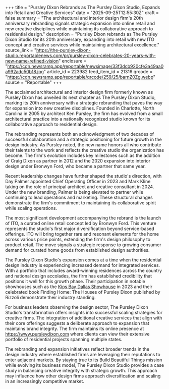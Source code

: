 +++
title = "Pursley Dixon Rebrands as The Pursley Dixon Studio, Expands into Retail and Creative Services"
date = "2025-09-25T12:55:30Z"
draft = false
summary = "The architectural and interior design firm's 20th anniversary rebranding signals strategic expansion into online retail and new creative disciplines while maintaining its collaborative approach to residential design."
description = "Pursley Dixon rebrands as The Pursley Dixon Studio for its 20th anniversary, expanding into retail with new ITO concept and creative services while maintaining architectural excellence."
source_link = "https://the-pursley-dixon-studio.reportablenews.com/pr/pursley-dixon-celebrates-20-years-with-new-name-refined-vision"
enclosure = "https://cdn.newsramp.app/reportable/newsimage/33f3dcb920cfe3a49aa0a992adc50b18.jpg"
article_id = 223982
feed_item_id = 21316
qrcode = "https://cdn.newsramp.app/reportable/qrcode/259/25/barnZ0Zg.webp"
source = "Reportable"
+++

<p>The acclaimed architectural and interior design firm formerly known as Pursley Dixon has unveiled its next chapter as The Pursley Dixon Studio, marking its 20th anniversary with a strategic rebranding that paves the way for expansion into new creative disciplines. Founded in Charlotte, North Carolina in 2005 by architect Ken Pursley, the firm has evolved from a small architectural practice into a nationally recognized studio known for its collaborative approach to residential design.</p><p>The rebranding represents both an acknowledgment of two decades of successful collaboration and a strategic positioning for future growth in the design industry. As Pursley noted, the new name honors all who contribute their talents to the work and reflects the creative studio the organization has become. The firm's evolution includes key milestones such as the addition of Craig Dixon as partner in 2012 and the 2020 expansion into interior design under Bronwyn Ford, who became a partner that same year.</p><p>Recent leadership changes have further shaped the studio's direction, with Day Palmer appointed Chief Operating Officer in 2023 and Mark Kline taking on the role of principal architect and creative consultant in 2024. Under the new branding, Palmer is being elevated to partner while continuing to lead operations and marketing. These structural changes demonstrate the firm's commitment to maintaining its collaborative spirit while scaling operations.</p><p>The most significant development accompanying the rebrand is the launch of ITO, a curated online retail concept led by Bronwyn Ford. This venture represents the studio's first major diversification beyond service-based offerings. ITO will bring together rare and resonant elements for the home across various price points, extending the firm's design philosophy to product retail. The move signals a strategic response to growing consumer demand for curated home goods from established design authorities.</p><p>The Pursley Dixon Studio's expansion comes at a time when the residential design industry is experiencing increased demand for integrated services. With a portfolio that includes award-winning residences across the country and national design accolades, the firm has established credibility that positions it well for this growth phase. Their participation in notable showhouses such as the <a href="https://kipsbaydecoratorshowhouse.org" rel="nofollow" target="_blank">Kips Bay Dallas Showhouse</a> in 2023 and their celebrated book Finding Home: The Houses of Pursley Dixon published by Rizzoli demonstrate their industry standing.</p><p>For business leaders observing the design sector, The Pursley Dixon Studio's transformation offers insights into successful scaling strategies for creative firms. The integration of additional creative services that align with their core offerings suggests a deliberate approach to expansion that maintains brand integrity. The firm maintains its online presence at <a href="https://www.pursleydixon.com" rel="nofollow" target="_blank">https://www.pursleydixon.com</a> where clients can view their extensive portfolio of residential projects spanning multiple states.</p><p>The rebranding and expansion initiatives reflect broader trends in the design industry where established firms are leveraging their reputations to enter adjacent markets. By staying true to its Build Beautiful Things mission while evolving its business model, The Pursley Dixon Studio provides a case study in balancing creative integrity with strategic growth. This approach may influence how other design firms approach diversification and scaling in an increasingly competitive market.</p>